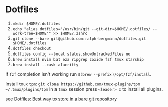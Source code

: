 # Dotfiles

1. `mkdir $HOME/.dotfiles`
2. `echo "alias dotfiles='/usr/bin/git --git-dir=$HOME/.dotfiles/ --work-tree=$HOME'" >> $HOME/.zshrc`
3. `git clone --bare git@github.com:ralph-bergmann/dotfiles.git $HOME/.dotfiles`
4. `dotfiles checkout`
5. `dotfiles config --local status.showUntrackedFiles no`
6. `brew install nvim bat eza ripgrep zoxide fzf tmux starship`
7. `brew install --cask alacritty`

If `fzf` completion isn't working run `$(brew --prefix)/opt/fzf/install`.

Install `tmux` `tpm`: `git clone https://github.com/tmux-plugins/tpm ~/.tmux/plugins/tpm`
In a `tmux` session press `<leader> I` to install all plugins.

see [Dotfiles: Best way to store in a bare git repository](https://www.atlassian.com/git/tutorials/dotfiles)
